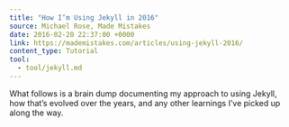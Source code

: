 ```yaml
---
title: "How I’m Using Jekyll in 2016"
source: Michael Rose, Made Mistakes
date: 2016-02-20 22:37:00 +0000
link: https://mademistakes.com/articles/using-jekyll-2016/
content_type: Tutorial
tool:
  - tool/jekyll.md
---
```

What follows is a brain dump documenting my approach to using Jekyll, how that’s evolved over the years, and any other learnings I’ve picked up along the way.





